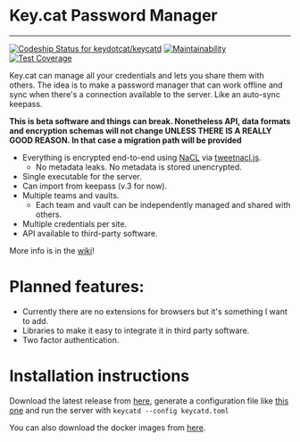# Key.cat Password Manager
******
[![Codeship Status for keydotcat/keycatd](https://app.codeship.com/projects/03c1bc10-a7a0-0135-0335-16fec4d4b7f0/status?branch=master)](https://app.codeship.com/projects/255872) [![Maintainability](https://api.codeclimate.com/v1/badges/032a995c74982335ed9b/maintainability)](https://codeclimate.com/github/keydotcat/keycatd/maintainability) [![Test Coverage](https://api.codeclimate.com/v1/badges/032a995c74982335ed9b/test_coverage)](https://codeclimate.com/github/keydotcat/keycatd/test_coverage) 

Key.cat can manage all your credentials and lets you share them with others. The idea is to make a password manager that can work offline and sync when there's a connection available to the server. Like an auto-sync keepass.

**This is beta software and things can break. Nonetheless API, data formats and encryption schemas will not change UNLESS THERE IS A REALLY GOOD REASON. In that case a migration path will be provided**

  - Everything is encrypted end-to-end using [NaCL](https://nacl.cr.yp.to) via [tweetnacl.js](https://github.com/dchest/tweetnacl-js).
    - No metadata leaks. No metadata is stored unencrypted.
  - Single executable for the server.
  - Can import from keepass (v.3 for now).
  - Multiple teams and vaults.
    - Each team and vault can be independently managed and shared with others. 
  - Multiple credentials per site.
  - API available to third-party software.

More info is in the [wiki](https://github.com/keydotcat/keycatd/wiki)!

# Planned features:

  - Currently there are no extensions for browsers but it's something I want to add.
  - Libraries to make it easy to integrate it in third party software.
  - Two factor authentication.

# Installation instructions

Download the latest release from [here](https://github.com/keydotcat/keycatd/releases), generate a configuration file like [this one](https://github.com/keydotcat/keycatd/blob/master/keycatd.toml) and
run the server with `keycatd --config keycatd.toml`

You can also download the docker images from [here](https://hub.docker.com/r/keycat/keycatd/).
